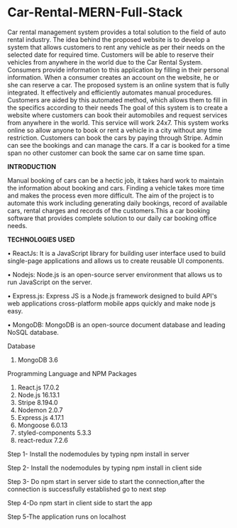 # Car-Rental-MERN-Full-Stack

Car rental management system provides a total solution to the field of auto rental industry. The idea behind the proposed website is to develop a system that allows customers to rent any vehicle as per their needs on the selected date for required time. Customers will be able to reserve their vehicles from anywhere in the world due to the Car Rental System. Consumers provide information to this application by filling in their personal information. When a consumer creates an account on the website, he or she can reserve a car. The proposed system is an online system that is fully integrated. It effectively and efficiently automates manual procedures.  Customers are aided by this automated method, which allows them to fill in the specifics according to their needs The goal of this system is to create a website where customers can book their automobiles and request services from anywhere in the world. This service will work 24x7. This system works online so allow anyone to book or rent a vehicle in a city without any time restriction. Customers can book the cars by paying through Stripe. Admin can see the bookings and can manage the cars. If a car is booked for a time span no other customer can book the same car on same time span.



**INTRODUCTION**

Manual booking of cars can be a hectic job, it takes hard work to maintain the information about booking and cars. Finding a vehicle takes more time and makes the process even more difficult. The aim of the project is to automate this work including generating daily bookings, record of available cars, rental charges and records of the customers.This a car booking software that provides complete solution to our daily car booking office needs. 



**TECHNOLOGIES USED**

•	ReactJs: It is a JavaScript library for building user interface used to build single-page applications and allows us to create reusable UI components.

•	Nodejs: Node.js is an open-source server environment that allows us to run JavaScript on the server.

•	Express.js: Express JS is a Node.js framework designed to build API's web applications cross-platform mobile apps quickly and make node js easy.

•	MongoDB: MongoDB is an open-source document database and leading NoSQL database.

 
 
Database
1.	MongoDB	3.6

Programming Language and NPM Packages

1.	React.js	17.0.2
2.	Node.js	16.13.1
3.	Stripe	8.194.0
4.	Nodemon	2.0.7
5.	Express.js	4.17.1
6.	Mongoose	6.0.13
7.	styled-components	5.3.3
8.	react-redux	7.2.6


Step 1- Install the nodemodules by typing npm install in server 

Step 2- Install the nodemodules by typing npm install in client side

Step 3- Do npm start in server side to start the connection,after the connection is successfully established go to next step

Step 4-Do npm start in client side to start the app

Step 5-The application runs on localhost
